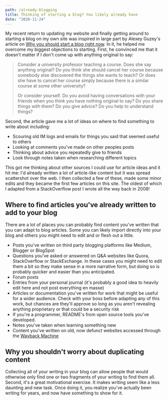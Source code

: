 ```yaml
---
path: /already-blogging
title: Thinking of starting a blog? You likely already have
date: "2020-11-24"
---
```

My recent return to updating my website and finally getting around to starting a blog on my own site was inspired in large part by Alexey Guzey's article on [Why you should start a blog right now](https://guzey.com/personal/why-have-a-blog/). In it, he helped me overcome my biggest objections to starting. First, he convinced me that it doesn't matter if I don't come up with anything original to say:

> Consider a university professor teaching a course. Does she say anything original? Do you think she should cancel her course because somebody else discovered the things she wants to teach? Or does she have to cancel her course simply because there is a similar course at some other university?
>
>Or consider yourself. Do you avoid having conversations with your friends when you think you have nothing original to say? Do you share things with them? Do you give advice? Do you help to understand things?

Second, the article gave me a lot of ideas on where to find something to write about including:
* Scouring old IM logs and emails for things you said that seemed useful to others
* Looking at comments you've made on other peoples posts
* Thinking about advice you repeatedly give to friends
* Look through notes taken when researching different topics

This got me thinking about other sources I could use for article ideas and it hit me: I'd already written a lot of article-like content but it was spread scattershot over the web. I then collected a few of these, made some minor edits and they became the first few articles on this site. The oldest of which I adapted from a StackOverflow post I wrote all the way back in 2008! 

## Where to find articles you've already written to add to your blog
There are a lot of places you can probably find content you've written that you can adapt to blog articles. Some you can likely import directly into your blog and others you might need to edit and or flesh out a little.
* Posts you've written on third party blogging platforms like Medium, Blogger or BlogSpot
* Questions you've asked or answered on Q&A websites like Quora, StackOverflow or StackExchange. In these cases you might need to edit them a bit so they make sense in a more narrative form, but doing so is probably quicker and easier than you anticipated.
* Forum posts
* Entries from your personal journal (it's probably a good idea to heavily edit here and not post everything en masse)
* Articles or documentation you've written for work that might be useful for a wider audience. Check with your boss before adapting any of this work, but chances are they'll approve so long as you aren't revealing anything proprietary or that could be a security risk
* If you're a programmer, README's from open source tools you've developed.
* Notes you've taken when learning something new
* Content you've written on old, now defunct websites accessed through the [Wayback Machine](https://archive.org/web/web.php)

## Why you shouldn't worry about duplicating content
Collecting all of your writing in your blog can allow people that would otherwise only find one or two fragments of your writing to find them all. Second, it's a great motivational exercise. It makes writing seem like a less daunting and new task. Once doing it, you realize you've actually been writing for years, and now have something to show for it.
